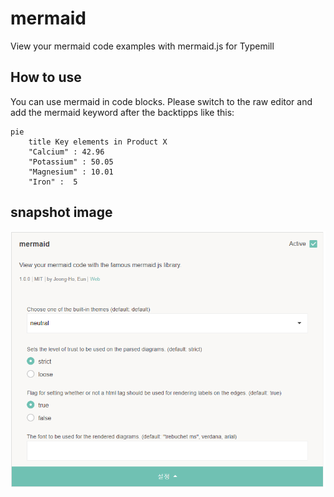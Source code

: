 # mermaid
View your mermaid code examples with mermaid.js for Typemill

## How to use 
You can use mermaid in code blocks. Please switch to the raw editor and add the mermaid keyword after the backtipps like this:

```mermaid
pie
    title Key elements in Product X
    "Calcium" : 42.96
    "Potassium" : 50.05
    "Magnesium" : 10.01
    "Iron" :  5
```

## snapshot image
![snapshot](snapshot.png)
